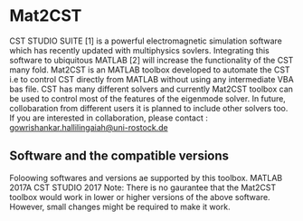 # Mat2CST
CST STUDIO SUITE [1] is a powerful electromagnetic simulation software which has recently updated with multiphysics sovlers. Integrating this software to ubiquitous MATLAB [2] will increase the functionality of the CST many fold. Mat2CST is an MATLAB toolbox developed to automate the CST i.e to control CST directly from MATLAB without using any intermediate VBA bas file. CST has many different solvers and currently Mat2CST toolbox can be used to control most of the features of the eigenmode solver. In future, collobaration from different users it is planned to include other solvers too. If you are interested in collaboration, please contact : gowrishankar.hallilingaiah@uni-rostock.de 

## Software and the compatible versions
Foloowing softwares and versions ae supported by this toolbox. 
MATLAB 2017A
CST STUDIO 2017
Note: There is no gaurantee that the Mat2CST toolbox would work in lower or higher versions of the above software. However, small changes might be required to make it work.

### 
